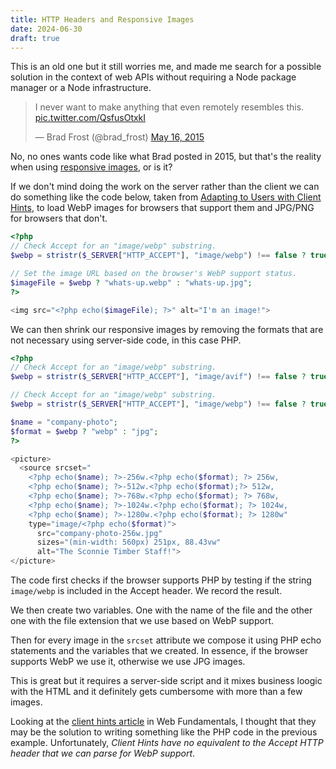 ```yaml
---
title: HTTP Headers and Responsive Images
date: 2024-06-30
draft: true
---
```


This is an old one but it still worries me, and made me search for a possible solution in the context of web APIs without requiring a Node package manager or a Node infrastructure.

<blockquote class="twitter-tweet" data-theme="light"><p lang="en" dir="ltr">I never want to make anything that even remotely resembles this. <a href="http://t.co/QsfusOtxkI">pic.twitter.com/QsfusOtxkI</a></p>&mdash; Brad Frost (@brad_frost) <a href="https://twitter.com/brad_frost/status/599676745176997889?ref_src=twsrc%5Etfw">May 16, 2015</a></blockquote> <script async src="https://platform.twitter.com/widgets.js" charset="utf-8"></script>

No, no ones wants code like what Brad posted in 2015, but that's the reality when using [responsive images](http://responsiveimages.org/), or is it?

If we don't mind doing the work on the server rather than the client we can do something like the code below, taken from [Adapting to Users with Client Hints](https://developers.google.com/web/fundamentals/performance/optimizing-content-efficiency/client-hints#device_hints), to load WebP images for browsers that support them and JPG/PNG for browsers that don't.

```php
<?php
// Check Accept for an "image/webp" substring.
$webp = stristr($_SERVER["HTTP_ACCEPT"], "image/webp") !== false ? true : false;

// Set the image URL based on the browser's WebP support status.
$imageFile = $webp ? "whats-up.webp" : "whats-up.jpg";
?>

<img src="<?php echo($imageFile); ?>" alt="I'm an image!">
```

We can then shrink our responsive images by removing the formats that are not necessary using server-side code, in this case PHP.

```php
<?php
// Check Accept for an "image/webp" substring.
$webp = stristr($_SERVER["HTTP_ACCEPT"], "image/avif") !== false ? true : false;

// Check Accept for an "image/webp" substring.
$webp = stristr($_SERVER["HTTP_ACCEPT"], "image/webp") !== false ? true : false;

$name = "company-photo";
$format = $webp ? "webp" : "jpg";
?>

<picture>
  <source srcset="
    <?php echo($name); ?>-256w.<?php echo($format); ?> 256w,
    <?php echo($name); ?>-512w.<?php echo($format);?> 512w,
    <?php echo($name); ?>-768w.<?php echo($format); ?> 768w,
    <?php echo($name); ?>-1024w.<?php echo($format); ?> 1024w,
    <?php echo($name); ?>-1280w.<?php echo($format); ?> 1280w"
    type="image/<?php echo($format)">
      src="company-photo-256w.jpg"
      sizes="(min-width: 560px) 251px, 88.43vw"
      alt="The Sconnie Timber Staff!">
</picture>
```

The code first checks if the browser supports PHP by testing if the string `image/webp` is included in the Accept header. We record the result.

We then create two variables. One with the name of the file and the other one with the file extension that we use based on WebP support.

Then for every image in the `srcset` attribute we compose it using PHP echo statements and the variables that we created. In essence, if the browser supports WebP we use it, otherwise we use JPG images.

This is great but it requires a server-side script and it mixes business loogic with the HTML and it definitely gets cumbersome with more than a few images.

Looking at the [client hints article](https://developers.google.com/web/fundamentals/performance/optimizing-content-efficiency/client-hints#device_hints) in Web Fundamentals, I thought that they may be the solution to writing something like the PHP code in the previous example. Unfortunately, *Client Hints have no equivalent to the Accept HTTP header that we can parse for WebP support*.
